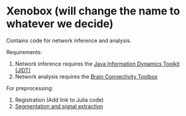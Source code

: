 # Xenobox (will change the name to whatever we decide)

Contains code for network inference and analysis.

Requirements:
1. Network inference requires the [Java Information Dynamics Toolkit (JIDT)](https://github.com/jlizier/jidt)
2. Network analysis requires the [Brain Connectivity Toolbox](https://sites.google.com/site/bctnet/)

For preprocessing:
1. Registration (Add link to Julia code)
2. [Segmentation and signal extraction](https://github.com/caitlingrasso/calcium-signal-extraction)
